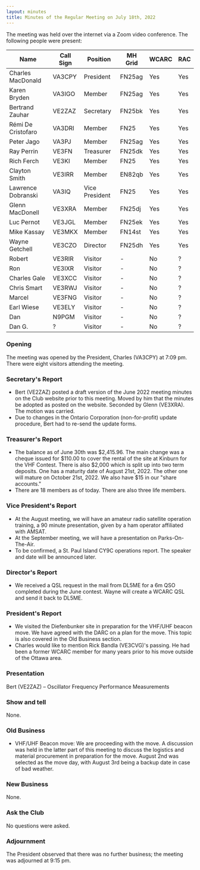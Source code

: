 ```yaml
---
layout: minutes
title: Minutes of the Regular Meeting on July 18th, 2022
---
```

The meeting was held over the internet via a Zoom video conference.
The following people were present:

| Name                   | Call Sign  | Position         | MH Grid | WCARC | RAC |
|------------------------|------------|------------------|---------|-------|-----|
| Charles MacDonald      | VA3CPY     | President        | FN25ag  | Yes   | Yes |
| Karen Bryden           | VA3IGO     | Member           | FN25ag  | Yes   | Yes |
| Bertrand Zauhar        | VE2ZAZ     | Secretary        | FN25bk  | Yes   | Yes |
| Rémi De Cristofaro     | VA3DRI     | Member           | FN25    | Yes   | Yes |
| Peter Jago             | VA3PJ      | Member           | FN25ag  | Yes   | Yes |
| Ray Perrin             | VE3FN      | Treasurer        | FN25dk  | Yes   | Yes |
| Rich Ferch             | VE3KI      | Member           | FN25    | Yes   | Yes |
| Clayton Smith          | VE3IRR     | Member           | EN82qb  | Yes   | Yes |
| Lawrence Dobranski     | VA3IQ      | Vice President   | FN25    | Yes   | Yes |
| Glenn MacDonell        | VE3XRA     | Member           | FN25dj  | Yes   | Yes |
| Luc Pernot             | VE3JGL     | Member           | FN25ek  | Yes   | Yes |
| Mike Kassay            | VE3MKX     | Member           | FN14st  | Yes   | Yes |
| Wayne Getchell         | VE3CZO     | Director         | FN25dh  | Yes   | Yes |
| Robert                 | VE3RIR     | Visitor          |   -     | No    |  ?  |
| Ron                    | VE3IXR     | Visitor          |   -     | No    |  ?  |
| Charles Gale           | VE3XCC     | Visitor          |   -     | No    |  ?  |
| Chris Smart            | VE3RWJ     | Visitor          |   -     | No    |  ?  |
| Marcel                 | VE3FNG     | Visitor          |   -     | No    |  ?  |
| Earl Wiese             | VE3ELY     | Visitor          |   -     | No    |  ?  |
| Dan                    | N9PGM      | Visitor          |   -     | No    |  ?  |
| Dan G.                 |   ?        | Visitor          |   -     | No    |  ?  |


### Opening
The meeting was opened by the President, Charles (VA3CPY) at 7:09 pm.
There were eight visitors attending the meeting.

### Secretary's Report
- Bert (VE2ZAZ) posted a draft version of the June 2022 meeting minutes on the Club website prior to this meeting. Moved by him that the minutes be adopted as posted on the website. Seconded by Glenn (VE3XRA). The motion was carried.
- Due to changes in the Ontario Corporation (non-for-profit) update procedure, Bert had to re-send the update forms.

### Treasurer's Report
- The balance as of June 30th was $2,415.96. The main change was a cheque issued for $110.00 to cover the rental of the site at Kinburn for the VHF Contest. There is also $2,000 which is split up into two term deposits. One has a maturity date of August 21st, 2022. The other one will mature on October 21st, 2022. We also have $15 in our "share accounts."
- There are 18 members as of today. There are also three life members.

### Vice President's Report
- At the August meeting, we will have an amateur radio satellite operation training, a 90 minute presentation, given by a ham operator affiliated with AMSAT.
- At the September meeting, we will have a presentation on Parks-On-The-Air.
- To be confirmed, a St. Paul Island CY9C operations report. The speaker and date will be announced later.

### Director's Report
- We received a QSL request in the mail from DL5ME for a 6m QSO completed during the June contest. Wayne will create a WCARC QSL and send it back to DL5ME.

### President's Report
- We visited the Diefenbunker site in preparation for the VHF/UHF beacon move. We have agreed with the DARC on a plan for the move. This topic is also covered in the Old Business section.
- Charles would like to mention Rick Bandla (VE3CVG)'s passing. He had been a former WCARC member for many years prior to his move outside of the Ottawa area.

### Presentation
Bert (VE2ZAZ) – Oscillator Frequency Performance Measurements

### Show and tell
None.

### Old Business
- VHF/UHF Beacon move: We are proceeding with the move. A discussion was held in the latter part of this meeting to discuss the logistics and material procurement in preparation for the move. August 2nd was selected as the move day, with August 3rd being a backup date in case of bad weather.

### New Business
None.

### Ask the Club
No questions were asked.

### Adjournment
The President observed that there was no further business; the meeting was adjourned at 9:15 pm.
